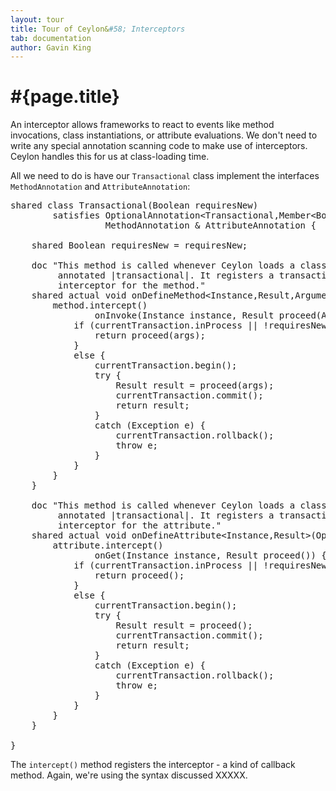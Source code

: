 ```yaml
---
layout: tour
title: Tour of Ceylon&#58; Interceptors
tab: documentation
author: Gavin King
---
```


# #{page.title}

An interceptor allows frameworks to react to events like method invocations, 
class instantiations, or attribute evaluations. We don't need to write any 
special annotation scanning code to make use of interceptors. Ceylon handles 
this for us at class-loading time.

All we need to do is have our `Transactional` class implement the interfaces `MethodAnnotation` and `AttributeAnnotation`:

<pre class="brush: ceylon">
shared class Transactional(Boolean requiresNew)
        satisfies OptionalAnnotation&lt;Transactional,Member&lt;Bottom,Void>> &
                  MethodAnnotation & AttributeAnnotation {
         
    shared Boolean requiresNew = requiresNew;
     
    doc "This method is called whenever Ceylon loads a class with a method
         annotated |transactional|. It registers a transaction management
         interceptor for the method."
    shared actual void onDefineMethod&lt;Instance,Result,Argument...>(OpenMethod&lt;Instance,Result,Argument...> method) {
        method.intercept()
                onInvoke(Instance instance, Result proceed(Argument... args), Argument... args) {
            if (currentTransaction.inProcess || !requiresNew) {
                return proceed(args);
            }
            else {
                currentTransaction.begin();
                try {
                    Result result = proceed(args);
                    currentTransaction.commit();
                    return result;
                }
                catch (Exception e) {
                    currentTransaction.rollback();
                    throw e;
                }
            }
        }
    }
     
    doc "This method is called whenever Ceylon loads a class with an attribute
         annotated |transactional|. It registers a transaction management
         interceptor for the attribute."
    shared actual void onDefineAttribute&lt;Instance,Result>(OpenAttribute&lt;Instance,Result> attribute) {
        attribute.intercept()
                onGet(Instance instance, Result proceed()) {
            if (currentTransaction.inProcess || !requiresNew) {
                return proceed();
            }
            else {
                currentTransaction.begin();
                try {
                    Result result = proceed();
                    currentTransaction.commit();
                    return result;
                }
                catch (Exception e) {
                    currentTransaction.rollback();
                    throw e;
                }
            }
        }
    }
     
}
</pre>

The `intercept()` method registers the interceptor - a kind of callback method. 
Again, we're using the syntax discussed XXXXX.



